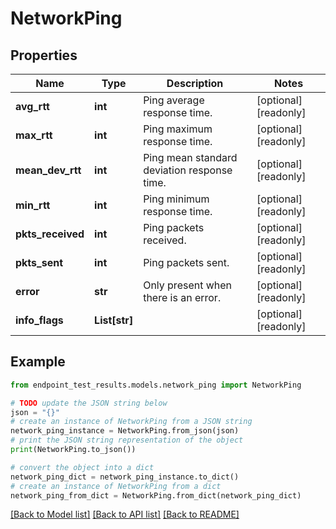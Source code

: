 # NetworkPing


## Properties

Name | Type | Description | Notes
------------ | ------------- | ------------- | -------------
**avg_rtt** | **int** | Ping average response time. | [optional] [readonly] 
**max_rtt** | **int** | Ping maximum response time. | [optional] [readonly] 
**mean_dev_rtt** | **int** | Ping mean standard deviation response time. | [optional] [readonly] 
**min_rtt** | **int** | Ping minimum response time. | [optional] [readonly] 
**pkts_received** | **int** | Ping packets received. | [optional] [readonly] 
**pkts_sent** | **int** | Ping packets sent. | [optional] [readonly] 
**error** | **str** | Only present when there is an error. | [optional] [readonly] 
**info_flags** | **List[str]** |  | [optional] [readonly] 

## Example

```python
from endpoint_test_results.models.network_ping import NetworkPing

# TODO update the JSON string below
json = "{}"
# create an instance of NetworkPing from a JSON string
network_ping_instance = NetworkPing.from_json(json)
# print the JSON string representation of the object
print(NetworkPing.to_json())

# convert the object into a dict
network_ping_dict = network_ping_instance.to_dict()
# create an instance of NetworkPing from a dict
network_ping_from_dict = NetworkPing.from_dict(network_ping_dict)
```
[[Back to Model list]](../README.md#documentation-for-models) [[Back to API list]](../README.md#documentation-for-api-endpoints) [[Back to README]](../README.md)


